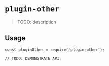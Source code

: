# `plugin-other`

> TODO: description

## Usage

```
const pluginOther = require('plugin-other');

// TODO: DEMONSTRATE API
```
